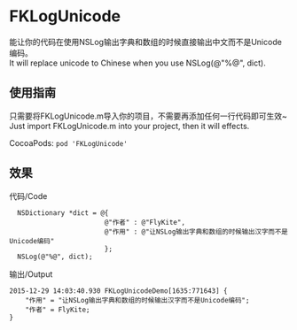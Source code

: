 # FKLogUnicode
能让你的代码在使用NSLog输出字典和数组的时候直接输出中文而不是Unicode编码。  
It will replace unicode to Chinese when you use NSLog(@"%@", dict).

使用指南
---
只需要将FKLogUnicode.m导入你的项目，不需要再添加任何一行代码即可生效~  
Just import FKLogUnicode.m into your project, then it will effects.  
  
CocoaPods: `pod 'FKLogUnicode'`

效果
---
代码/Code
```
  NSDictionary *dict = @{
                        @"作者" : @"FlyKite",
                        @"作用" : @"让NSLog输出字典和数组的时候输出汉字而不是Unicode编码"
                        };
  NSLog(@"%@", dict);
```
输出/Output
```
2015-12-29 14:03:40.930 FKLogUnicodeDemo[1635:771643] {
    "作用" = "让NSLog输出字典和数组的时候输出汉字而不是Unicode编码";
    "作者" = FlyKite;
}
```
